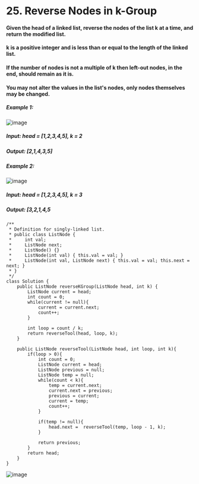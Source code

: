 # 25. Reverse Nodes in k-Group

#### Given the head of a linked list, reverse the nodes of the list k at a time, and return the modified list.
#### k is a positive integer and is less than or equal to the length of the linked list.
#### If the number of nodes is not a multiple of k then left-out nodes, in the end, should remain as it is.

#### You may not alter the values in the list's nodes, only nodes themselves may be changed.

##### Example 1:
![image](https://user-images.githubusercontent.com/97871497/196958581-025233ce-3d77-4db2-b343-31f883bd00aa.png)
#####    Input: head = [1,2,3,4,5], k = 2
#####    Output: [2,1,4,3,5]
##### Example 2: 
![image](https://user-images.githubusercontent.com/97871497/196958615-d25b87c2-6b1c-4572-9c8d-1782146fc0d3.png)
#####    Input: head = [1,2,3,4,5], k = 3
#####    Output: [3,2,1,4,5


```
/**
 * Definition for singly-linked list.
 * public class ListNode {
 *     int val;
 *     ListNode next;
 *     ListNode() {}
 *     ListNode(int val) { this.val = val; }
 *     ListNode(int val, ListNode next) { this.val = val; this.next = next; }
 * }
 */
class Solution {
    public ListNode reverseKGroup(ListNode head, int k) {
        ListNode current = head;
        int count = 0;
        while(current != null){
            current = current.next;
            count++;
        }

        int loop = count / k;
        return reverseTool(head, loop, k);
    }

    public ListNode reverseTool(ListNode head, int loop, int k){
        if(loop > 0){
            int count = 0;
            ListNode current = head;
            ListNode previous = null;
            ListNode temp = null;
            while(count < k){
                temp = current.next;
                current.next = previous;
                previous = current;
                current = temp;
                count++;
            }

            if(temp != null){
                head.next =  reverseTool(temp, loop - 1, k);
            }

            return previous;
        }
        return head;
    }
}
```

![image](https://user-images.githubusercontent.com/97871497/196958691-83ebb0f7-5d80-4795-a5b2-a22149e0cd04.png)
